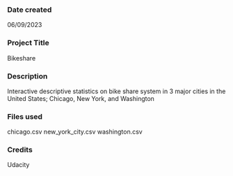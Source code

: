 ### Date created
06/09/2023

### Project Title
Bikeshare

### Description
Interactive descriptive statistics on bike share system in 3 major cities in the United States; Chicago, New York, and Washington   

### Files used
chicago.csv
new_york_city.csv
washington.csv

### Credits
Udacity

